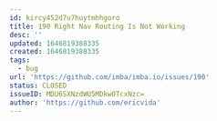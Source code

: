 ```yaml
---
id: kircy452d7u7huytmhhgoro
title: 190 Right Nav Routing Is Not Working
desc: ''
updated: 1646819388335
created: 1646819388335
tags:
  - bug
url: 'https://github.com/imba/imba.io/issues/190'
status: CLOSED
issueID: MDU6SXNzdWU5MDkwOTcxNzc=
author: 'https://github.com/ericvida'
---
```



